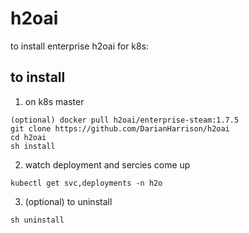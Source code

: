 # h2oai
to install enterprise h2oai for k8s:

## to install 

1. on k8s master
```
(optional) docker pull h2oai/enterprise-steam:1.7.5
git clone https://github.com/DarianHarrison/h2oai
cd h2oai
sh install
```

2. watch deployment and sercies come up
```
kubectl get svc,deployments -n h2o
```

3. (optional) to uninstall
```
sh uninstall
```